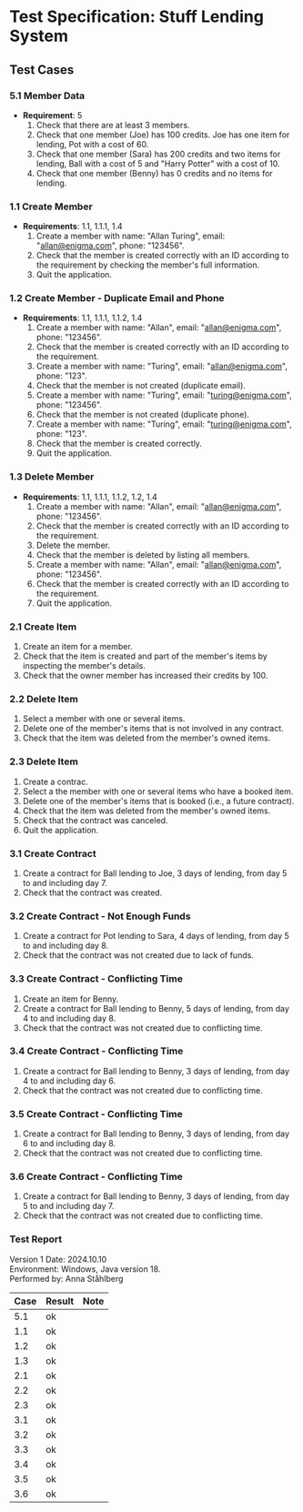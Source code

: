 # Test Specification: Stuff Lending System

## Test Cases

### 5.1 Member Data

- **Requirement**: 5  
  1. Check that there are at least 3 members.
  2. Check that one member (Joe) has 100 credits. Joe has one item for lending, Pot with a cost of 60.
  3. Check that one member (Sara) has 200 credits and two items for lending, Ball with a cost of 5 and "Harry Potter" with a cost of 10.
  4. Check that one member (Benny) has 0 credits and no items for lending.

### 1.1 Create Member

- **Requirements**: 1.1, 1.1.1, 1.4  
  1. Create a member with name: "Allan Turing", email: "allan@enigma.com", phone: "123456".
  2. Check that the member is created correctly with an ID according to the requirement by checking the member's full information.
  3. Quit the application.

### 1.2 Create Member - Duplicate Email and Phone

- **Requirements**: 1.1, 1.1.1, 1.1.2, 1.4  
  1. Create a member with name: "Allan", email: "allan@enigma.com", phone: "123456".
  2. Check that the member is created correctly with an ID according to the requirement.
  3. Create a member with name: "Turing", email: "allan@enigma.com", phone: "123".
  4. Check that the member is not created (duplicate email).
  5. Create a member with name: "Turing", email: "turing@enigma.com", phone: "123456".
  6. Check that the member is not created (duplicate phone).
  7. Create a member with name: "Turing", email: "turing@enigma.com", phone: "123".
  8. Check that the member is created correctly.
  9. Quit the application.

### 1.3 Delete Member

- **Requirements**: 1.1, 1.1.1, 1.1.2, 1.2, 1.4  
  1. Create a member with name: "Allan", email: "allan@enigma.com", phone: "123456".
  2. Check that the member is created correctly with an ID according to the requirement.
  3. Delete the member.
  4. Check that the member is deleted by listing all members.
  5. Create a member with name: "Allan", email: "allan@enigma.com", phone: "123456".
  6. Check that the member is created correctly with an ID according to the requirement.
  7. Quit the application.

### 2.1 Create Item

1. Create an item for a member.
2. Check that the item is created and part of the member's items by inspecting the member's details.
3. Check that the owner member has increased their credits by 100.

### 2.2 Delete Item

1. Select a member with one or several items.
2. Delete one of the member's items that is not involved in any contract.
3. Check that the item was deleted from the member's owned items.

### 2.3 Delete Item

1. Create a contrac.
2. Select a the member with one or several items who have a booked item.
3. Delete one of the member's items that is booked (i.e., a future contract).
4. Check that the item was deleted from the member's owned items.
5. Check that the contract was canceled.
6. Quit the application.

### 3.1 Create Contract

1. Create a contract for Ball lending to Joe, 3 days of lending, from day 5 to and including day 7.
2. Check that the contract was created.

### 3.2 Create Contract - Not Enough Funds

1. Create a contract for Pot lending to Sara, 4 days of lending, from day 5 to and including day 8.
2. Check that the contract was not created due to lack of funds.

### 3.3 Create Contract - Conflicting Time

1. Create an item for Benny.
1. Create a contract for Ball lending to Benny, 5 days of lending, from day 4 to and including day 8.
2. Check that the contract was not created due to conflicting time.

### 3.4 Create Contract - Conflicting Time

1. Create a contract for Ball lending to Benny, 3 days of lending, from day 4 to and including day 6.
2. Check that the contract was not created due to conflicting time.

### 3.5 Create Contract - Conflicting Time

1. Create a contract for Ball lending to Benny, 3 days of lending, from day 6 to and including day 8.
2. Check that the contract was not created due to conflicting time.

### 3.6 Create Contract - Conflicting Time

1. Create a contract for Ball lending to Benny, 3 days of lending, from day 5 to and including day 7.
2. Check that the contract was not created due to conflicting time.

### Test Report

Version 1
Date: 2024.10.10  
Environment: Windows, Java version 18.  
Performed by: Anna Ståhlberg

| Case | Result | Note                        |
|------|--------|-----------------------------|
| 5.1  |   ok   |                             |
| 1.1  |   ok   |                             |
| 1.2  |   ok   |                             |
| 1.3  |   ok   |                             |
| 2.1  |   ok   |                             |
| 2.2  |   ok   |                             |
| 2.3  |   ok   |                             |
| 3.1  |   ok   |                             |
| 3.2  |   ok   |                             |
| 3.3  |   ok   |                             |
| 3.4  |   ok   |                             |
| 3.5  |   ok   |                             |
| 3.6  |   ok   |                             |